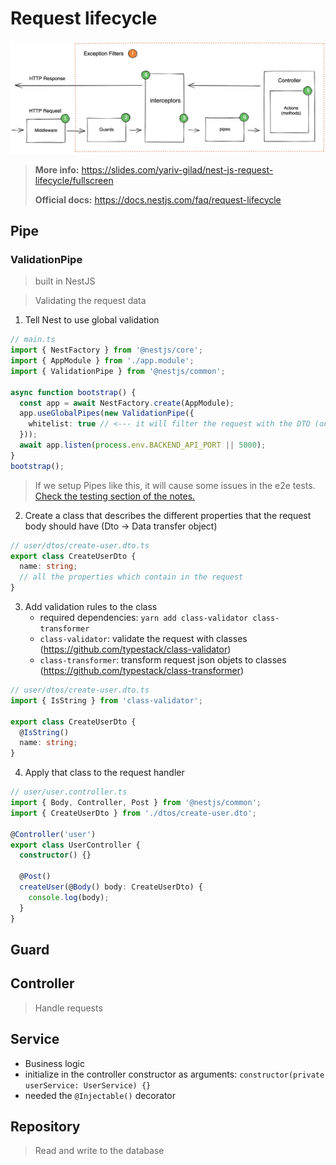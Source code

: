 # Request lifecycle

![Alt text](./images/req-life-cycle.png)

> **More info:** https://slides.com/yariv-gilad/nest-js-request-lifecycle/fullscreen
> 
> **Official docs:** https://docs.nestjs.com/faq/request-lifecycle

## Pipe

### ValidationPipe

>built in NestJS

>Validating the request data

1. Tell Nest to use global validation
```ts
// main.ts
import { NestFactory } from '@nestjs/core';
import { AppModule } from './app.module';
import { ValidationPipe } from '@nestjs/common';

async function bootstrap() {
  const app = await NestFactory.create(AppModule);
  app.useGlobalPipes(new ValidationPipe({
    whitelist: true // <--- it will filter the request with the DTO (only the declared props will be presented in the request)
  }));
  await app.listen(process.env.BACKEND_API_PORT || 5000);
}
bootstrap();
```
> If we setup Pipes like this, it will cause some issues in the e2e tests. [Check the testing section of the notes.](./09-testing.md#e2e-testing-end-to-end-testing)

2. Create a class that describes the different properties that the request body should have (Dto -> Data transfer object)
```ts
// user/dtos/create-user.dto.ts
export class CreateUserDto {
  name: string;
  // all the properties which contain in the request
}
```
3. Add validation rules to the class
    - required dependencies: ```yarn add class-validator class-transformer```
    - ```class-validator```: validate the request with classes (https://github.com/typestack/class-validator)
    - ```class-transformer```: transform request json objets to classes (https://github.com/typestack/class-transformer)

```ts
// user/dtos/create-user.dto.ts
import { IsString } from 'class-validator';

export class CreateUserDto {
  @IsString()
  name: string;
}
```

4. Apply that class to the request handler
```ts
// user/user.controller.ts
import { Body, Controller, Post } from '@nestjs/common';
import { CreateUserDto } from './dtos/create-user.dto';

@Controller('user')
export class UserController {
  constructor() {}

  @Post()
  createUser(@Body() body: CreateUserDto) {
    console.log(body);
  }
}
```

## Guard

## Controller

> Handle requests


## Service
- Business logic
- initialize in the controller constructor as arguments: ```constructor(private userService: UserService) {}```
- needed the ```@Injectable()``` decorator

## Repository
> Read and write to the database